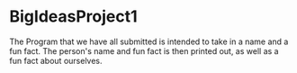 # BigIdeasProject1
The Program that we have all submitted is intended to take in a name and a fun fact. The person's name and fun fact is then printed out, as well as a fun fact about ourselves.
